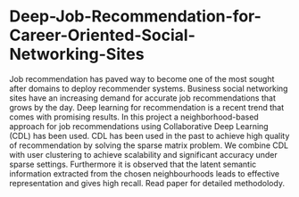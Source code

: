 # Deep-Job-Recommendation-for-Career-Oriented-Social-Networking-Sites

Job recommendation has paved way to become one of the most sought after domains to deploy recommender systems. Business social networking sites have an increasing demand for accurate job recommendations that grows by the day. Deep learning for recommendation is a recent trend that comes with promising results. In this project a neighborhood-based approach for job recommendations using Collaborative Deep Learning (CDL) has been used. CDL has been used in the past to achieve high quality of recommendation by solving the sparse matrix problem. We combine CDL with user clustering to achieve scalability and significant accuracy under sparse settings. Furthermore it is observed that the latent semantic information extracted from the chosen neighbourhoods leads to effective representation and gives high recall. Read paper for detailed methodolody.
